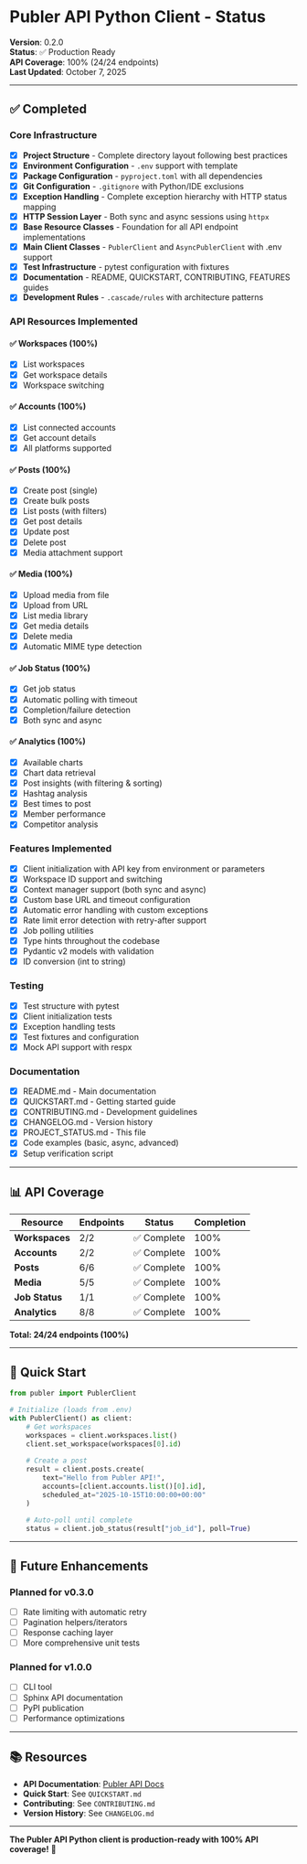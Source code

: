 # Publer API Python Client - Status

**Version**: 0.2.0  
**Status**: ✅ Production Ready  
**API Coverage**: 100% (24/24 endpoints)  
**Last Updated**: October 7, 2025

---

## ✅ Completed

### Core Infrastructure

- [x] **Project Structure** - Complete directory layout following best practices
- [x] **Environment Configuration** - `.env` support with template
- [x] **Package Configuration** - `pyproject.toml` with all dependencies
- [x] **Git Configuration** - `.gitignore` with Python/IDE exclusions
- [x] **Exception Handling** - Complete exception hierarchy with HTTP status mapping
- [x] **HTTP Session Layer** - Both sync and async sessions using `httpx`
- [x] **Base Resource Classes** - Foundation for all API endpoint implementations
- [x] **Main Client Classes** - `PublerClient` and `AsyncPublerClient` with .env support
- [x] **Test Infrastructure** - pytest configuration with fixtures
- [x] **Documentation** - README, QUICKSTART, CONTRIBUTING, FEATURES guides
- [x] **Development Rules** - `.cascade/rules` with architecture patterns

### API Resources Implemented

#### ✅ Workspaces (100%)
- [x] List workspaces
- [x] Get workspace details
- [x] Workspace switching

#### ✅ Accounts (100%)
- [x] List connected accounts
- [x] Get account details
- [x] All platforms supported

#### ✅ Posts (100%)
- [x] Create post (single)
- [x] Create bulk posts
- [x] List posts (with filters)
- [x] Get post details
- [x] Update post
- [x] Delete post
- [x] Media attachment support

#### ✅ Media (100%)
- [x] Upload media from file
- [x] Upload from URL
- [x] List media library
- [x] Get media details
- [x] Delete media
- [x] Automatic MIME type detection

#### ✅ Job Status (100%)
- [x] Get job status
- [x] Automatic polling with timeout
- [x] Completion/failure detection
- [x] Both sync and async

#### ✅ Analytics (100%)
- [x] Available charts
- [x] Chart data retrieval
- [x] Post insights (with filtering & sorting)
- [x] Hashtag analysis
- [x] Best times to post
- [x] Member performance
- [x] Competitor analysis

### Features Implemented

- [x] Client initialization with API key from environment or parameters
- [x] Workspace ID support and switching
- [x] Context manager support (both sync and async)
- [x] Custom base URL and timeout configuration
- [x] Automatic error handling with custom exceptions
- [x] Rate limit error detection with retry-after support
- [x] Job polling utilities
- [x] Type hints throughout the codebase
- [x] Pydantic v2 models with validation
- [x] ID conversion (int to string)

### Testing

- [x] Test structure with pytest
- [x] Client initialization tests
- [x] Exception handling tests
- [x] Test fixtures and configuration
- [x] Mock API support with respx

### Documentation

- [x] README.md - Main documentation
- [x] QUICKSTART.md - Getting started guide
- [x] CONTRIBUTING.md - Development guidelines
- [x] CHANGELOG.md - Version history
- [x] PROJECT_STATUS.md - This file
- [x] Code examples (basic, async, advanced)
- [x] Setup verification script

---

## 📊 API Coverage

| Resource | Endpoints | Status | Completion |
|----------|-----------|--------|------------|
| **Workspaces** | 2/2 | ✅ Complete | 100% |
| **Accounts** | 2/2 | ✅ Complete | 100% |
| **Posts** | 6/6 | ✅ Complete | 100% |
| **Media** | 5/5 | ✅ Complete | 100% |
| **Job Status** | 1/1 | ✅ Complete | 100% |
| **Analytics** | 8/8 | ✅ Complete | 100% |

**Total: 24/24 endpoints (100%)**

---

## 🚀 Quick Start

```python
from publer import PublerClient

# Initialize (loads from .env)
with PublerClient() as client:
    # Get workspaces
    workspaces = client.workspaces.list()
    client.set_workspace(workspaces[0].id)
    
    # Create a post
    result = client.posts.create(
        text="Hello from Publer API!",
        accounts=[client.accounts.list()[0].id],
        scheduled_at="2025-10-15T10:00:00+00:00"
    )
    
    # Auto-poll until complete
    status = client.job_status(result["job_id"], poll=True)
```

---

## 🎯 Future Enhancements

### Planned for v0.3.0
- [ ] Rate limiting with automatic retry
- [ ] Pagination helpers/iterators
- [ ] Response caching layer
- [ ] More comprehensive unit tests

### Planned for v1.0.0
- [ ] CLI tool
- [ ] Sphinx API documentation  
- [ ] PyPI publication
- [ ] Performance optimizations

---

## 📚 Resources

- **API Documentation**: [Publer API Docs](https://publer.com/docs)
- **Quick Start**: See `QUICKSTART.md`
- **Contributing**: See `CONTRIBUTING.md`
- **Version History**: See `CHANGELOG.md`

---

**The Publer API Python client is production-ready with 100% API coverage!** 🎉
